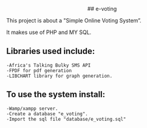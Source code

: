 <p align="center">## e-voting</p>

This project is about a "Simple Online Voting System”.

It makes use of PHP and MY SQL.

## Libraries used include:
	-Africa's Talking Bulky SMS API
	-FPDF for pdf generation
	-LIBCHART library for graph generation.

## To use the system install:
	-Wamp/xampp server.
	-Create a database "e_voting".
	-Import the sql file "database/e_voting.sql"
